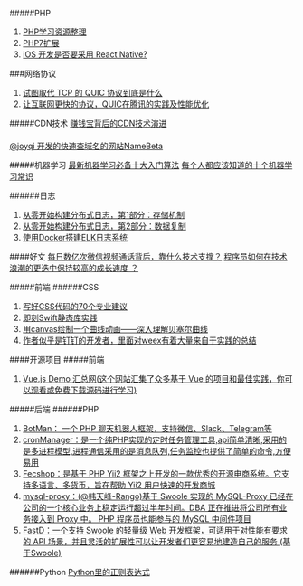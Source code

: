 #####PHP
1. [PHP学习资源整理](https://zhuanlan.zhihu.com/p/24035779)
2. [PHP7扩展](http://www.bo56.com/php7%E6%89%A9%E5%B1%95/)
3. [iOS 开发是否要采用 React Native?](https://www.jianshu.com/p/17cfac53578a)



###网络协议
1. [试图取代 TCP 的 QUIC 协议到底是什么](http://fullstack.blog/2017/04/03/%E8%AF%95%E5%9B%BE%E5%8F%96%E4%BB%A3%20TCP%20%E7%9A%84%20QUIC%20%E5%8D%8F%E8%AE%AE%E5%88%B0%E5%BA%95%E6%98%AF%E4%BB%80%E4%B9%88/)
2. [让互联网更快的协议，QUIC在腾讯的实践及性能优化](https://mp.weixin.qq.com/s/_RAXrlGPeN_3D6dhJFf6Qg)


#####CDN技术
[赚钱宝背后的CDN技术演进](https://mp.weixin.qq.com/s/bYN4crCzO2Vx8XjzjsDJBg)


####
[@joyqi 开发的快速查域名的网站NameBeta](https://namebeta.com/)

#####机器学习
[最新机器学习必备十大入门算法](https://mp.weixin.qq.com/s/b12ZENgMmmTpqRtEF3XTRQ)
[每个人都应该知道的十个机器学习常识](http://www.techug.com/post/machine-learning-tips.html)

######日志
1. [从零开始构建分布式日志，第1部分：存储机制](https://bravenewgeek.com/building-a-distributed-log-from-scratch-part-1-storage-mechanics/)
2. [从零开始构建分布式日志，第2部分：数据复制](https://bravenewgeek.com/building-a-distributed-log-from-scratch-part-2-data-replication/)
3. [使用Docker搭建ELK日志系统](https://zhuanlan.zhihu.com/p/32559371)


####好文
[每日数亿次微信视频通话背后，靠什么技术支撑？](https://mp.weixin.qq.com/s?__biz=MzA3ODg4MDk0Ng==&mid=2651114097&idx=1&sn=39f0fd5db8a20899bfb4794609a603d2)
[程序员如何在技术浪潮的更迭中保持较高的成长速度 ？](https://github.com/halfrost/Halfrost-Field/blob/master/contents/TimeElapse/2017.md)


#####前端
######CSS
1. [写好CSS代码的70个专业建议](http://caibaojian.com/70-expert-ideas-for-better-css-coding.html)
1. [即刻Swift静态库实践](https://zhuanlan.zhihu.com/p/32178522?group_id=926848741735350272)
2. [用canvas绘制一个曲线动画——深入理解贝塞尔曲线](https://github.com/hujiulong/blog/issues/1)
3. [作者似乎是钉钉的开发者，里面对weex有着大量来自于实践的总结](https://www.jianshu.com/p/740431068ff5)


####开源项目
#####前端
1. [Vue.js Demo 汇总网(这个网站汇集了众多基于 Vue 的项目和最佳实践，你可以观看或免费下载源码进行学习)](https://vuejsexamples.com/)

#####后端
######PHP
1. [BotMan： 一个 PHP 聊天机器人框架，支持微信、Slack、Telegram等](https://github.com/botman/botman)
2. [cronManager：是一个纯PHP实现的定时任务管理工具,api简单清晰,采用的是多进程模型,进程通信采用的是消息队列,任务监控也提供了简单的命令,方便易用](https://gitee.com/jianglibin/cron-manager)
3. [Fecshop：是基于 PHP Yii2 框架之上开发的一款优秀的开源电商系统。它支持多语言、多货币，旨在帮助 Yii2 用户快速的开发商城](https://github.com/fecshop/yii2_fecshop)
4. [mysql-proxy：(@韩天峰-Rango)基于 Swoole 实现的 MySQL-Proxy 已经在公司的一个核心业务上稳定运行超过半年时间。DBA 正在推进将公司所有业务接入到 Proxy 中。
PHP 程序员也能参与的 MySQL 中间件项目](https://github.com/swoole/mysql-proxy)
5. [FastD：一个支持 Swoole 的轻量级 Web 开发框架，可适用于对性能有要求的 API 场景，并且灵活的扩展性可以让开发者们更容易地建造自己的服务 (基于Swoole)](https://github.com/fastdlabs/fastD)

######Python
[Python里的正则表达式](https://zhuanlan.zhihu.com/p/32392545)
